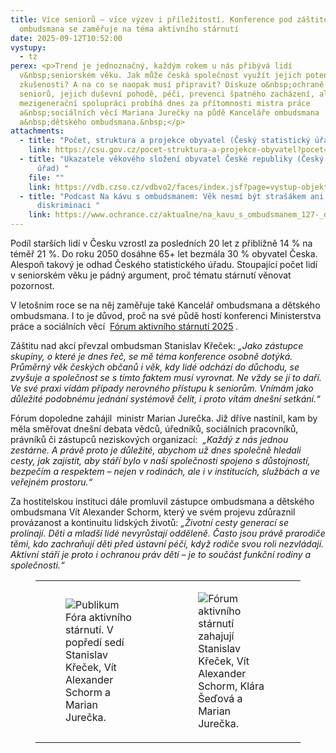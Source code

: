 ```yaml
---
title: Více seniorů – více výzev i příležitostí. Konference pod záštitou
  ombudsmana se zaměřuje na téma aktivního stárnutí
date: 2025-09-12T10:52:00
vystupy:
  - tz
perex: <p>Trend je jednoznačný, každým rokem u nás přibývá lidí
  v&nbsp;seniorském věku. Jak může česká společnost využít jejich potenciál a
  zkušenosti? A na co se naopak musí připravit? Diskuze o&nbsp;ochraně práv
  seniorů, jejich duševní pohodě, péči, prevenci špatného zacházení, ale třeba i
  mezigenerační spolupráci probíhá dnes za přítomnosti mistra práce
  a&nbsp;sociálních věcí Mariana Jurečky na půdě Kanceláře ombudsmana
  a&nbsp;dětského ombudsmana.&nbsp;</p>
attachments:
  - title: "Počet, struktura a projekce obyvatel (Český statistický úřad) "
    link: https://csu.gov.cz/pocet-struktura-a-projekce-obyvatel?pocet=10&start=0&podskupiny=132&razeni=-datumVydani
  - title: "Ukazatele věkového složení obyvatel České republiky (Český statistický
      úřad) "
    file: ""
    link: https://vdb.czso.cz/vdbvo2/faces/index.jsf?page=vystup-objekt&pvo=DEMDCR1V&pvokc=&katalog=33157&z=T
  - title: "Podcast Na kávu s ombudsmanem: Věk nesmí být strašákem ani důvodem k
      diskriminaci "
    link: https://www.ochrance.cz/aktualne/na_kavu_s_ombudsmanem_127-_dil_vek_nesmi_byt_strasakem_ani_duvodem_k_diskriminaci/
---
```

<p>Podíl starších lidí v Česku vzrostl za posledních 20 let z přibližně 14 % na téměř 21 %. Do roku 2050 dosáhne 65+ let bezmála 30 % obyvatel Česka. Alespoň takový je odhad Českého statistického úřadu. Stoupající počet lidí v&nbsp;seniorském věku je pádný argument, proč tématu stárnutí věnovat pozornost.&nbsp;</p>
<p>V&nbsp;letošním roce se na něj zaměřuje také Kancelář ombudsmana a dětského ombudsmana. I to je důvod, proč na své půdě hostí konferenci Ministerstva práce a sociálních věcí&nbsp; 
<a href="https://www.subscribepage.com/forumaktivnihostarnuti2025">Fórum aktivního stárnutí 2025</a> 
<i>.</i></p>
<p>Záštitu nad akcí převzal ombudsman Stanislav Křeček: 
<i>„Jako zástupce skupiny, o které je dnes řeč, se mě téma konference osobně dotýká. Průměrný věk českých občanů i věk, kdy lidé odchází do důchodu, se zvyšuje a společnost se s&nbsp;tímto faktem musí vyrovnat. Ne vždy se jí to daří. Ve své praxi vídám případy nerovného přístupu k&nbsp;seniorům. Vnímám jako důležité podobnému jednání systémově čelit, i proto vítám dnešní setkání.“</i></p>
<p>Fórum dopoledne zahájil&nbsp;
<i> </i>ministr Marian Jurečka. Již dříve nastínil, kam by měla směřovat dnešní&nbsp;debata vědců, úředníků, sociálních pracovníků, právníků či zástupců neziskových organizací:&nbsp;
<i> „Každý z&nbsp;nás jednou zestárne. A právě proto je důležité, abychom už dnes společně hledali cesty, jak zajistit, aby stáří bylo v naší společnosti spojeno s důstojností, bezpečím a respektem – nejen v rodinách, ale i&nbsp;v institucích, službách a ve veřejném prostoru.“</i></p>
<p>Za hostitelskou instituci dále promluvil zástupce ombudsmana a dětského ombudsmana Vít Alexander Schorm, který ve svém projevu zdůraznil provázanost a&nbsp;kontinuitu lidských životů: 
<i>„Životní cesty generací se prolínají. Děti a mladší lidé nevyrůstají odděleně. Často jsou právě prarodiče těmi, kdo zachraňují děti před ústavní péčí, když rodiče svou roli nezvládají. Aktivní stáří je proto i ochranou práv dětí – je to součást funkční rodiny a společnosti.“</i></p>
<figure class="table">
<table>
<tbody>
<tr>
<td>
<figure class="image">
<img src="https://www.ochrance.cz/aktualne/vice_senioru_vice_vyzev_i_prilezitosti-_konference_pod_zastitou_ombudsmana_se_zameruje_na_tema_aktivniho_starnuti/dsc_3794.jpg" alt="Publikum Fóra aktivního stárnutí. V popředí sedí Stanislav Křeček, Vít Alexander Schorm a Marian Jurečka."></figure></td>
<td>
<figure class="image">
<img src="https://www.ochrance.cz/aktualne/vice_senioru_vice_vyzev_i_prilezitosti-_konference_pod_zastitou_ombudsmana_se_zameruje_na_tema_aktivniho_starnuti/dsc_3809.jpg" alt="Fórum aktivního stárnutí zahajují Stanislav Křeček, Vít Alexander Schorm, Klára Šeďová a Marian Jurečka."></figure></td></tr></tbody></table></figure>
<p>&nbsp;</p>
